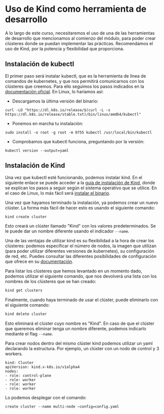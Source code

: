 # Uso de Kind como herramienta de desarrollo

A lo largo de este curso, necesitaremos el uso de una de las herramientas de desarrollo que mencionamos al comienzo del módulo, para poder crear clústeres donde se puedan implementar las prácticas. Recomendamos el uso de Kind, por la potencia y flexibilidad que proporciona.

## Instalación de kubectl

El primer paso será instalar kubectl, que es la herramienta de línea de comandos de kubernetes, y que nos permitirá comunicarnos con los clústeres que creemos. Para ello seguimos los pasos indicados en la [documentación oficial](https://kubernetes.io/docs/tasks/tools/). En Linux, lo haríamos así:

- Descargamos la última versión del binario:

```shell
curl -LO "https://dl.k8s.io/release/$(curl -L -s https://dl.k8s.io/release/stable.txt)/bin/linux/amd64/kubectl"
```

- Ponemos en marcha tu instalación:

```shell
sudo install -o root -g root -m 0755 kubectl /usr/local/bin/kubectl
```

- Comprobamos que kubectl funciona, preguntando por la versión:

```shell
kubectl version --output=yaml

```

## Instalación de Kind

Una vez que kubectl esté funcionando, podemos instalar kind. En el siguiente enlace se puede acceder a la [guía de instalación de Kind](https://kind.sigs.k8s.io/docs/user/quick-start), donde se explican los pasos a seguir según el sistema operativo que se utilice. En el caso de Linux, lo más fácil será [instalar el binario](https://kind.sigs.k8s.io/docs/user/quick-start#installing-from-release-binaries).

Una vez que hayamos terminado la instalación, ya podemos crear un nuevo clúster. La forma más fácil de hacer esto es usando el siguiente comando:

```sh
kind create cluster
```

Esto creará un clúster llamado "Kind" con los valores predeterminados. Se le puede dar un nombre diferente usando el indicador `--name`.

Una de las ventajas de utilizar kind es su flexibilidad a la hora de crear los clústeres: podemos especificar el número de nodos, la imagen que utilizan (para poder utilizar diferentes versiones de kubernetes), su configuración de red, etc. Puedes consultar las diferentes posibilidades de configuración que ofrece en su [documentación](https://kind.sigs.k8s.io/docs/user/configuration/).

Para listar los clústeres que hemos levantado en un momento dado, podemos utilizar el siguiente comando, que nos devolverá una lista con los nombres de los clústeres que se han creado:

```sh
kind get clusters
```

Finalmente, cuando haya terminado de usar el clúster, puede eliminarlo con el siguiente comando:

```sh
kind delete cluster
```

Esto eliminará el clúster cuyo nombre es "Kind". En caso de que el clúster que queremos eliminar tenga un nombre diferente, podemos indicarlo mediante el flag `--name`.

Para crear nodos dentro del mismo clúster kind podemos utilizar un yaml declarando la estructura. Por ejemplo, un clúster con un nodo de control y 3 workers.

```
kind: Cluster
apiVersion: kind.x-k8s.io/v1alpha4  
nodes:
- role: control-plane
- role: worker
- role: worker
- role: worker
```

Lo podemos desplegar con el comando:

	create cluster --name multi-node –config=config.yaml

